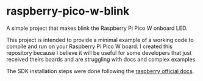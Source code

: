 # raspberry-pico-w-blink

A simple project that makes blink the Raspberry Pi Pico W onboard LED.

This project is intended to provide a minimal example of a working code to compile and run on your Raspberry Pi Pico W board. I created this repository because I believe it will be useful for some developers that just received theirs boards and are struggling with docs and complex examples.

The SDK installation steps were done following the [raspberry official docs](https://datasheets.raspberrypi.com/pico/getting-started-with-pico.pdf).
